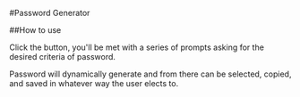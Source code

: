 #Password Generator

##How to use

Click the button, you'll be met with a series of prompts asking for the desired criteria of password.

Password will dynamically generate and from there can be selected, copied, and saved in whatever way the user elects to.